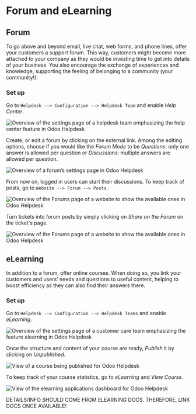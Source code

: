 # Forum and eLearning

## Forum

To go above and beyond email, live chat, web forms, and phone lines,
offer your customers a support forum. This way, customers might become
more attached to your company as they would be investing time to get
into details of your business. You also encourage the exchange of
experiences and knowledge, supporting the feeling of belonging to a
community (your community\!).

### Set up

Go to `Helpdesk --> Configuration --> Helpdesk Team` and enable *Help
Center*.

![Overview of the settings page of a helpdesk team emphasizing the help
center feature in&#10;Odoo
Helpdesk](forum_and_elearning/help_center_feature.png)

Create, or edit a forum by clicking on the external link. Among the
editing options, choose if you would like the *Forum Mode* to be
*Questions*: only one answer is allowed per question or *Discussions*:
multiple answers are allowed per question.

![Overview of a forum’s settings page in Odoo
Helpdesk](forum_and_elearning/help_center_customer_care.png)

From now on, logged in users can start their discussions. To keep track
of posts, go to `Website --> Forum --> Posts`.

![Overview of the Forums page of a website to show the available ones in
Odoo Helpdesk](forum_and_elearning/customer_care_website.png)

Turn tickets into forum posts by simply clicking on *Share on the Forum*
on the ticket's page.

![Overview of the Forums page of a website to show the available ones in
Odoo Helpdesk](forum_and_elearning/share_forum.png)

## eLearning

In addition to a forum, offer online courses. When doing so, you link
your customers and users’ needs and questions to useful content, helping
to boost efficiency as they can also find their answers there.

### Set up

Go to `Helpdesk --> Configuration --> Helpdesk Teams` and enable
*eLearning*.

![Overview of the settings page of a customer care team emphasizing the
feature elearning in&#10;Odoo
Helpdesk](forum_and_elearning/elearning_feature.png)

Once the structure and content of your course are ready, *Publish* it by
clicking on *Unpublished*.

![View of a course being published for Odoo
Helpdesk](forum_and_elearning/course_website.png)

To keep track of your course statistics, go to *eLearning* and *View
Course*.

![View of the elearning applications dashboard for Odoo
Helpdesk](forum_and_elearning/view_course_elearning.png)

<div class="todo">

DETAILS/INFO SHOULD COME FROM ELEARNING DOCS. THEREFORE, LINK DOCS ONCE
AVAILABLE\!

</div>
